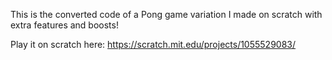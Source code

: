 This is the converted code of a Pong game variation I made on scratch with extra features and boosts!

Play it on scratch here: https://scratch.mit.edu/projects/1055529083/
